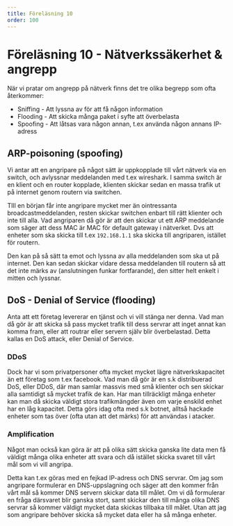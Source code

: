 ```yaml
---
title: Föreläsning 10
order: 100
---
```


# Föreläsning 10 - Nätverkssäkerhet & angrepp

När vi pratar om angrepp på nätverk finns det tre olika begrepp som ofta återkommer:

- Sniffing - Att lyssna av för att få någon information
- Flooding - Att skicka många paket i syfte att överbelasta
- Spoofing - Att låtsas vara någon annan, t.ex använda någon annans IP-adress

## ARP-poisoning (spoofing)

Vi antar att en angripare på något sätt är uppkopplade till vårt nätverk via en switch, och avlyssnar meddelanden med t.ex wireshark. I samma switch är en klient och en router kopplade, klienten skickar sedan en massa trafik ut på internet genom routern via switchen.

TIll en början får inte angripare mycket mer än ointressanta broadcastmeddelanden, resten skickar switchen enbart till rätt klienter och inte till alla. Vad angriparen då gör är att den skickar ut ett ARP meddelande som säger att dess MAC är MAC för default gateway i nätverket. Dvs att enheter som ska skicka till t.ex `192.168.1.1` ska skicka till angriparen, istället för routern.

Den kan på så sätt ta emot och lyssna av alla meddelanden som ska ut på internet. Den kan sedan skickar vidare dessa meddelanden till routern så att det inte märks av (anslutningen funkar fortfarande), den sitter helt enkelt i mitten och lyssnar.

## DoS - Denial of Service (flooding)

Anta att ett företag levererar en tjänst och vi vill stänga ner denna. Vad man då gör är att skicka så pass mycket trafik till dess servrar att inget annat kan komma fram, eller att routrar eller servern själv blir överbelastad. Detta kallas en DoS attack, eller Denial of Service.

### DDoS

Dock har vi som privatpersoner ofta mycket mycket lägre nätverkskapacitet än ett företag som t.ex facebook. Vad man då gör är en s.k distribuerad DoS, eller DDoS, där man samlar massvis med små klienter och sen skickar alla samtidigt så mycket trafik de kan. Har man tillräckligt många enheter kan man då skicka väldigt stora trafikmängder även om varje enskild enhet har en låg kapacitet. Detta görs idag ofta med s.k botnet, alltså hackade enheter som tas över (ofta utan att det märks) för att användas i atacker.

### Amplification

Något man också kan göra är att på olika sätt skicka ganska lite data men få väldigt många olika enheter att svara och då istället skicka svaret till vårt mål som vi vill angripa.

Detta kan t.ex göras med en fejkad IP-adress och DNS servrar. Om jag som angripare formulerar en DNS-uppslagning och säger att den kommer från vårt mål så kommer DNS servern skickar data till målet. Om vi då formulerar en fråga därsvaret blir ganska stort, samt skickar den till många olika DNS servrar så kommer väldigt mycket data skickas tillbaka till målet. Utan att jag som angripare behöver skicka så mycket data eller ha så många enheter.
